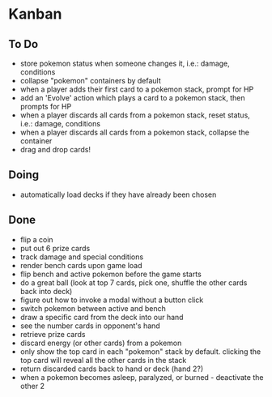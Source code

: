 # Kanban

## To Do
- store pokemon status when someone changes it, i.e.: damage, conditions
- collapse "pokemon" containers by default
- when a player adds their first card to a pokemon stack, prompt for HP
- add an 'Evolve' action which plays a card to a pokemon stack, then prompts for HP
- when a player discards all cards from a pokemon stack, reset status, i.e.: damage, conditions
- when a player discards all cards from a pokemon stack, collapse the container
- drag and drop cards!

## Doing
- automatically load decks if they have already been chosen

## Done
- flip a coin
- put out 6 prize cards
- track damage and special conditions
- render bench cards upon game load
- flip bench and active pokemon before the game starts
- do a great ball (look at top 7 cards, pick one, shuffle the other cards back into deck)
- figure out how to invoke a modal without a button click
- switch pokemon between active and bench
- draw a specific card from the deck into our hand
- see the number cards in opponent's hand
- retrieve prize cards
- discard energy (or other cards) from a pokemon
- only show the top card in each "pokemon" stack by default. clicking the top card will reveal all the other cards in the stack
- return discarded cards back to hand or deck (hand 2?)
- when a pokemon becomes asleep, paralyzed, or burned - deactivate the other 2

